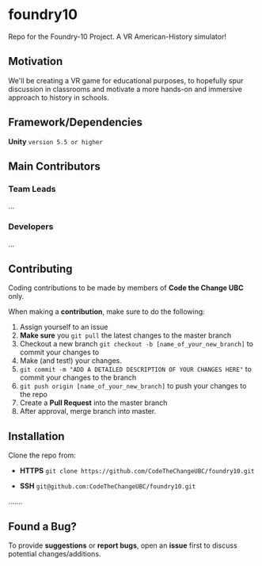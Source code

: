 # foundry10
Repo for the Foundry-10 Project.
A VR American-History simulator!

## Motivation
We'll be creating a VR game for educational purposes, to hopefully spur discussion in classrooms and
motivate a more hands-on and immersive approach to history in schools.

## Framework/Dependencies

**Unity** `version 5.5 or higher`

## Main Contributors

### Team Leads
...

### Developers
...

## Contributing

Coding contributions to be made by members of **Code the Change UBC** only.


When making a **contribution**, make sure to do the following:

1. Assign yourself to an issue
2. **Make sure** you `git pull` the latest changes to the master branch
3. Checkout a new branch `git checkout -b [name_of_your_new_branch]` to commit your changes to
4. Make (and test!) your changes.
5. `git commit -m "ADD A DETAILED DESCRIPTION OF YOUR CHANGES HERE"` to commit your changes to the branch
6. `git push origin [name_of_your_new_branch]` to push your changes to the repo
7. Create a **Pull Request** into the master branch
8. After approval, merge branch into master.

## Installation

Clone the repo from:

- **HTTPS** `git clone https://github.com/CodeTheChangeUBC/foundry10.git`

- **SSH** `git@github.com:CodeTheChangeUBC/foundry10.git`

.......

## Found a Bug?

To provide **suggestions** or **report bugs**, open an **issue** first to discuss potential changes/additions.
